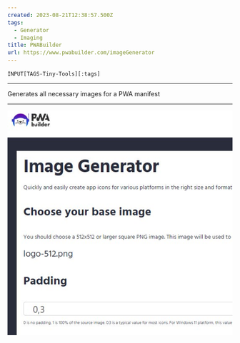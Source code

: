 ```yaml
---
created: 2023-08-21T12:38:57.500Z
tags: 
  - Generator
  - Imaging
title: PWABuilder
url: https://www.pwabuilder.com/imageGenerator
---
```

```meta-bind
INPUT[TAGS-Tiny-Tools][:tags]
```

___
Generates all necessary images for a PWA manifest
___

![](_attachments/pwabuilder.jpg)
